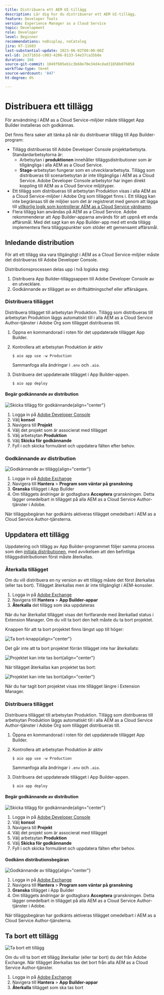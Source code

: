 ```yaml
---
title: Distribuera ett AEM UI-tillägg
description: Lär dig hur du distribuerar ett AEM UI-tillägg.
feature: Developer Tools
version: Experience Manager as a Cloud Service
topic: Development
role: Developer
level: Beginner
recommendations: noDisplay, noCatalog
jira: KT-11603
last-substantial-update: 2023-06-02T00:00:00Z
exl-id: 2e37165d-c003-4206-8133-54e37ca35b8e
duration: 166
source-git-commit: 1049f605eb1c3b68e70e34d4cdad31858b076858
workflow-type: tm+mt
source-wordcount: '847'
ht-degree: 0%

---
```


# Distribuera ett tillägg

För användning i AEM as a Cloud Service-miljöer måste tillägget App Builder installeras och godkännas.

Det finns flera saker att tänka på när du distribuerar tillägg till App Builder-program:

+ Tillägg distribueras till Adobe Developer Console projektarbetsyta. Standardarbetsytorna är:
   + Arbetsytan i __produktionen__ innehåller tilläggsdistributioner som är tillgängliga i alla AEM as a Cloud Service.
   + __Stage__-arbetsytan fungerar som en utvecklararbetsyta. Tillägg som distribueras till scenarbetsytan är inte tillgängliga i AEM as a Cloud Service.
Adobe Developer Console arbetsytor har ingen direkt koppling till AEM as a Cloud Service miljötyper.
+ Ett tillägg som distribueras till arbetsytan Produktion visas i alla AEM as a Cloud Service-miljöer i Adobe Org som tillägget finns i.
Ett tillägg kan inte begränsas till de miljöer som det är registrerat med genom att lägga till [villkorlig logik som kontrollerar AEM as a Cloud Service värdnamn](https://developer.adobe.com/uix/docs/guides/publication/#enabling-extension-only-on-specific-aem-environments).
+ Flera tillägg kan användas på AEM as a Cloud Service. Adobe rekommenderar att App Builder-apparna används för att uppnå ett enda affärsmål. Med det sagt kan en App Builder-app med ett enda tillägg implementera flera tilläggspunkter som stöder ett gemensamt affärsmål.

## Inledande distribution

För att ett tillägg ska vara tillgängligt i AEM as a Cloud Service-miljöer måste det distribueras till Adobe Developer Console.

Distributionsprocessen delas upp i två logiska steg:

1. Distribuera App Builder-tilläggsappen till Adobe Developer Console av en utvecklare.
1. Godkännande av tillägget av en driftsättningschef eller affärsägare.

### Distribuera tillägget

Distribuera tillägget till arbetsytan Produktion. Tillägg som distribueras till arbetsytan Produktion läggs automatiskt till i alla AEM as a Cloud Service Author-tjänster i Adobe Org som tillägget distribueras till.

1. Öppna en kommandorad i roten för det uppdaterade tillägget App Builder.
1. Kontrollera att arbetsytan Produktion är aktiv

   ```shell
   $ aio app use -w Production
   ```

   Sammanfoga alla ändringar i `.env` och `.aio`.

1. Distribuera det uppdaterade tillägget i App Builder-appen.

   ```shell
   $ aio app deploy
   ```

#### Begär godkännande av distribution

![Skicka tillägg för godkännande](./assets/deploy/submit-for-approval.png){align="center"}

1. Logga in på [Adobe Developer Console](https://developer.adobe.com)
1. Välj __konsol__
1. Navigera till __Projekt__
1. Välj det projekt som är associerat med tillägget
1. Välj arbetsytan __Produktion__
1. Välj __Skicka för godkännande__
1. Fyll i och skicka formuläret och uppdatera fälten efter behov.

### Godkännande av distribution

![Godkännande av tillägg](./assets/deploy/adobe-exchange.png){align="center"}

1. Logga in på [Adobe Exchange](https://exchange.adobe.com/)
1. Navigera till __Hantera__ > __Program som väntar på granskning__
1. __Granska__ tillägget i App Builder
1. Om tilläggets ändringar är godtagbara __Acceptera__ granskningen. Detta lägger omedelbart in tillägget på alla AEM as a Cloud Service Author-tjänster i Adobe.

När tilläggsbegäran har godkänts aktiveras tillägget omedelbart i AEM as a Cloud Service Author-tjänsterna.

## Uppdatera ett tillägg

Uppdatering och tillägg av App Builder-programmet följer samma process som den [initiala distributionen](#initial-deployment), med avvikelsen att den befintliga tilläggsdistributionen först måste återkallas.

### Återkalla tillägget

Om du vill distribuera en ny version av ett tillägg måste det först återkallas (eller tas bort). Tillägget återkallas men är inte tillgängligt i AEM-konsoler.

1. Logga in på [Adobe Exchange](https://exchange.adobe.com/)
1. Navigera till __Hantera__ > __App Builder-appar__
1. __Återkalla__ det tillägg som ska uppdateras

När du har återkallat tillägget visas det fortfarande med återkallad status i Extension Manager. Om du vill ta bort den helt måste du ta bort projektet.

Knappen för att ta bort projektet finns längst upp till höger:

![Ta bort-knapp](./assets/deploy/extension-delete-button.png){align="center"}

Det går inte att ta bort projektet förrän tillägget inte har återkallats:

![Projektet kan inte tas bort](./assets/deploy/extension-can-not-delete-project.png){align="center"}

När tillägget återkallas kan projektet tas bort:

![Projektet kan inte tas bort](./assets/deploy/extension-delete-procject.png){align="center"}

När du har tagit bort projektet visas inte tillägget längre i Extension Manager.

### Distribuera tillägget

Distribuera tillägget till arbetsytan Produktion. Tillägg som distribueras till arbetsytan Produktion läggs automatiskt till i alla AEM as a Cloud Service Author-tjänster i Adobe Org som tillägget distribueras till.

1. Öppna en kommandorad i roten för det uppdaterade tillägget App Builder.
1. Kontrollera att arbetsytan Produktion är aktiv

   ```shell
   $ aio app use -w Production
   ```

   Sammanfoga alla ändringar i `.env` och `.aio`.

1. Distribuera det uppdaterade tillägget i App Builder-appen.

   ```shell
   $ aio app deploy
   ```

#### Begär godkännande av distribution

![Skicka tillägg för godkännande](./assets/deploy/submit-for-approval.png){align="center"}

1. Logga in på [Adobe Developer Console](https://developer.adobe.com)
1. Välj __konsol__
1. Navigera till __Projekt__
1. Välj det projekt som är associerat med tillägget
1. Välj arbetsytan __Produktion__
1. Välj __Skicka för godkännande__
1. Fyll i och skicka formuläret och uppdatera fälten efter behov.

#### Godkänn distributionsbegäran

![Godkännande av tillägg](./assets/deploy/adobe-exchange.png){align="center"}

1. Logga in på [Adobe Exchange](https://exchange.adobe.com/)
1. Navigera till __Hantera__ > __Program som väntar på granskning__
1. __Granska__ tillägget i App Builder
1. Om tilläggets ändringar är godtagbara __Acceptera__ granskningen. Detta lägger omedelbart in tillägget på alla AEM as a Cloud Service Author-tjänster i Adobe.

När tilläggsbegäran har godkänts aktiveras tillägget omedelbart i AEM as a Cloud Service Author-tjänsterna.

## Ta bort ett tillägg

![Ta bort ett tillägg](./assets/deploy/revoke.png)

Om du vill ta bort ett tillägg återkallar (eller tar bort) du det från Adobe Exchange. När tillägget återkallas tas det bort från alla AEM as a Cloud Service Author-tjänster.

1. Logga in på [Adobe Exchange](https://exchange.adobe.com/)
1. Navigera till __Hantera__ > __App Builder-appar__
1. __Återkalla__ tillägget som ska tas bort
